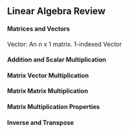 ## Linear Algebra Review

#### Matrices and Vectors
Vector: An n x 1 matrix.
1-indexed Vector

#### Addition and Scalar Multiplication

#### Matrix Vector Multiplication

#### Matrix Matrix Multiplication

#### Matrix Multiplication Properties

#### Inverse and Transpose

